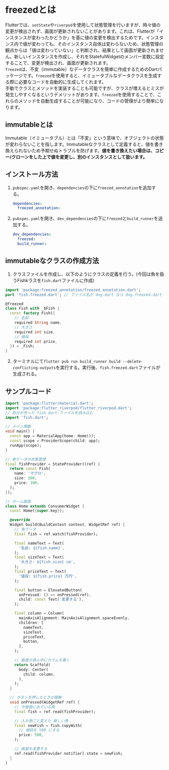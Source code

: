# freezedとは

Flutterでは、`setState`や`riverpod`を使用して状態管理を行いますが、時々値の変更が検出されず、画面が更新されないことがあります。これは、Flutterが「インスタンスが変わったかどうか」を基に値の変更を検出するためです。インスタンス内で値が変わっても、そのインスタンス自体は変わらないため、状態管理の観点からは「値は変わっていない」と判断され、結果として画面が更新されません。新しいインスタンスを作成し、それをStatefulWidgetのメンバー変数に設定することで、変更が検出され、画面が更新されます。<br>
`freezed`は、不変（immutable）なデータクラスを簡単に作成するためのDartパッケージです。`freezed`を使用すると、イミュータブルなデータクラスを生成する際に必要なコードを自動的に生成してくれます。<br>
手動でクラスとメソッドを実装することも可能ですが、クラスが増えるとミスが発生しやすくなるというデメリットがあります。`freezed`を使用することで、これらのメソッドを自動生成することが可能になり、コードの管理がより簡単になります。

## immutableとは

Immutable（イミュータブル）とは「不変」という意味で、オブジェクトの状態が変わらないことを指します。Immutableなクラスとして定義すると、値を書き換えられないため予期せぬトラブルを防げます。**値を書き換えたい場合は、コピー/クローンをした上で値を変更し、別のインスタンスとして扱います。**

## インストール方法

1. `pubspec.yaml`を開き、`dependencies`の下に`freezed_annotation`を追加する。
    ```yaml
    dependencies:
      freezed_annotation:
    ```
2. `pubspec.yaml`を開き、`dev_dependencies`の下に`freezed`と`build_runner`を追加する。
    ```yaml
    dev_dependencies:
      freezed:
      build_runner:
    ```

## immutableなクラスの作成方法

1. クラスファイルを作成し、以下のようにクラスの定義を行う。(今回は魚を扱うFishkラスを`fish.dart`ファイルに作成)

```dart
import 'package:freezed_annotation/freezed_annotation.dart';
part 'fish.freezed.dart'; // ファイル名が dog.dart なら dog.freezed.dart にする

@freezed
class Fish with _$Fish {
  const factory Fish({
    // 名前
    required String name,
    // 大きさ
    required int size,
    // 値段
    required int price,
  }) = _Fish;
}
```
2. ターミナルにて`flutter pub run build_runner build --delete-conflicting-outputs`を実行する。実行後、`fish.freezed.dart`ファイルが生成される。

## サンプルコード

```dart
import 'package:flutter/material.dart';
import 'package:flutter_riverpod/flutter_riverpod.dart';
// 自分が作った fish.dart ファイルを読み込む
import 'fish.dart';

// メイン関数
void main() {
  const app = MaterialApp(home: Home());
  const scope = ProviderScope(child: app);
  runApp(scope);
}

// 魚データの状態管理
final fishProvider = StateProvider((ref) {
  return const Fish(
    name: 'マグロ',
    size: 200,
    price: 300,
  );
});

// ホーム画面
class Home extends ConsumerWidget {
  const Home({super.key});

  @override
  Widget build(BuildContext context, WidgetRef ref) {
    // 魚データ
    final fish = ref.watch(fishProvider);

    final nameText = Text(
      '名前: ${fish.name}',
    );
    final sizeText = Text(
      '大きさ: ${fish.size} cm',
    );
    final priceText = Text(
      '値段: ${fish.price} 万円',
    );

    final button = ElevatedButton(
      onPressed: () => onPressed(ref),
      child: const Text('変更する'),
    );

    final column = Column(
      mainAxisAlignment: MainAxisAlignment.spaceEvenly,
      children: [
        nameText,
        sizeText,
        priceText,
        button,
      ],
    );

    // 画面の真ん中にカラムを置く
    return Scaffold(
      body: Center(
        child: column,
      ),
    );
  }

  // ボタンを押したときの関数
  void onPressed(WidgetRef ref) {
    // 今画面に出ている魚
    final fish = ref.read(fishProvider);

    // 入れ物ごと変えた 新しい魚
    final newFish = fish.copyWith(
      // 値段を 500 にする
      price: 500,
    );

    // 画面を変更する
    ref.read(fishProvider.notifier).state = newFish;
  }
}
```
